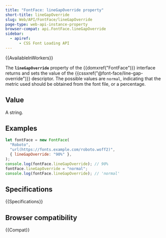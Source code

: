 ```yaml
---
title: "FontFace: lineGapOverride property"
short-title: lineGapOverride
slug: Web/API/FontFace/lineGapOverride
page-type: web-api-instance-property
browser-compat: api.FontFace.lineGapOverride
sidebar:
  - apiref:
      - CSS Font Loading API
---
```


{{AvailableInWorkers}}

The **`lineGapOverride`** property of the {{domxref("FontFace")}} interface returns and sets the value of the {{cssxref("@font-face/line-gap-override")}} descriptor.
The possible values are `normal`, indicating that the metric used should be obtained from the font file, or a percentage.

## Value

A string.

## Examples

```js
let fontFace = new FontFace(
  "Roboto",
  "url(https://fonts.example.com/roboto.woff2)",
  { lineGapOverride: "90%" },
);
console.log(fontFace.lineGapOverride); // 90%
fontFace.lineGapOverride = "normal";
console.log(fontFace.lineGapOverride); // 'normal'
```

## Specifications

{{Specifications}}

## Browser compatibility

{{Compat}}
